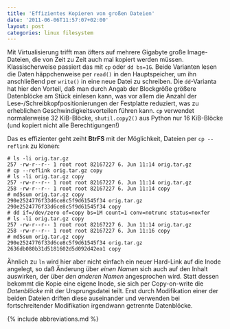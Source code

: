 ```yaml
---
title: 'Effizientes Kopieren von großen Dateien'
date: '2011-06-06T11:57:07+02:00'
layout: post
categories: linux filesystem
---
```


Mit Virtualisierung trifft man öfters auf mehrere Gigabyte große Image-Dateien, die von Zeit zu Zeit auch mal kopiert werden müssen. Klassischerweise passiert das mit `cp` oder `dd bs=1G`. Beide Varianten lesen die Daten häppchenweise per `read()` in den Hauptspeicher, um ihn anschließend per `write()` in eine neue Datei zu schreiben. Die `dd`-Varianta hat hier den Vorteil, daß man durch Angab der Blockgröße größere Datenblöcke am Stück einlesen kann, was vor allem die Anzahl der Lese-/Schreibkopfpositionierungen der Festplatte reduziert, was zu erheblichen Geschwindigkeitsvorteilen führen kann. `cp` verwendet normalerweise 32 KiB-Blöcke, `shutil.copy2()` aus Python nur 16 KiB-Blöcke (und kopiert nicht alle Berechtigungen!)

Das es effizienter geht zeiht **BtrFS** mit der Möglichkeit, Dateien per `cp --reflink` zu klonen:

```console
# ls -li orig.tar.gz
257 -rw-r--r-- 1 root root 82167227 6. Jun 11:14 orig.tar.gz
# cp --reflink orig.tar.gz copy
# ls -li orig.tar.gz copy
257 -rw-r--r-- 1 root root 82167227 6. Jun 11:14 orig.tar.gz
258 -rw-r--r-- 1 root root 82167227 6. Jun 11:14 copy
# md5sum orig.tar.gz copy
290e2524776f33d6ce8c5f9d61545f34 orig.tar.gz
290e2524776f33d6ce8c5f9d61545f34 copy
# dd if=/dev/zero of=copy bs=1M count=1 conv=notrunc status=noxfer
# ls -li orig.tar.gz copy
257 -rw-r--r-- 1 root root 82167227 6. Jun 11:14 orig.tar.gz
258 -rw-r--r-- 1 root root 82167227 6. Jun 11:16 copy
# md5sum orig.tar.gz copy
290e2524776f33d6ce8c5f9d61545f34 orig.tar.gz
2636db080b31d5181602d5d092d42ea1 copy
```

Ähnlich zu `ln` wird hier aber nicht einfach ein neuer Hard-Link auf die Inode angelegt, so daß Änderung über *einen Namen* sich auch auf den Inhalt auswirken, der über *den anderen Namen* angesprochen wird. Statt dessen bekommt die Kopie eine eigene Inode, sie sich per Copy-on-write die *Datenblöcke* mit der Ursprungsdatei teilt. Erst durch Modifikation einer der beiden Dateien driften diese auseinander und verwenden bei fortschreitender Modifikation irgendwann getrennte Datenblöcke.

{% include abbreviations.md %}
